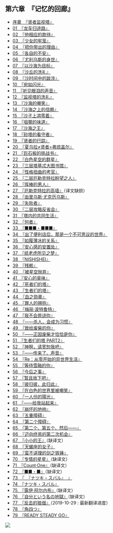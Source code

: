 ## 第六章　『记忆的回廊』

- [序章　『贤者监视塔』](00.html)
- [01　『龙车归途路』](01.html)
- [02　『他相应的款待』](02.html)
- [03　『少女的牢笼』](03.html)
- [04　『把你带出的理由』](04.html)
- [05　『各自的不安』](05.html)
- [06　『尤利乌斯的身世』](06.html)
- [07　『以沙海为目标』](07.html)
- [08　『沙丘的洗礼』](08.html)
- [09　『沙时间中的跋涉』](09.html)
- [10　『宛如闪光』](10.html)
- [11　『听见眼泪的声音』](11.html)
- [12　『监视塔的洗礼』](12.html)
- [13　『沙海的嘲笑』](13.html)
- [14　『沙海之上的信赖』](14.html)
- [15　『沙子上凋零着』](15.html)
- [16　『咀嚼的味道』](16.html)
- [17　『沙海之王』](17.html)
- [18　『砂塔的看守者』](18.html)
- [19　『贤者的行踪』](19.html)
- [20　『夏乌拉≠贤者=弗琉盖尔』](20.html)
- [21　『巨石板的挑战书』](21.html)
- [22　『白色星空的群星』](22.html)
- [23　『三层塔基忒大图书馆』](23.html)
- [24　『性格扭曲的考官』](24.html)
- [25　『二层厄勒克特拉盼望之人』](25.html)
- [26　『挥棒的男人』](26.html)
- [27　『厄勒克特拉的高墙』](27.html)（译文缺损）
- [28　『由里乌斯·尤克历乌斯』](28.html)
- [29　『失败者』](29.html)
- [30　『二层攻略反省会』](30.html)
- [31　『塔内的共同生活』](31.html)
- [32　『何者』](32.html)
- [33　『■■■・■■■』](33.html)
- [34　『出了便利店后，那是一个不可思议的世界』](34.html)
- [35　『如履薄冰的关系』](35.html)
- [36　『安心感的安置处』](36.html)
- [37　『纸老虎所见之梦』](37.html)
- [38　『NISHISHEI』](38.html)
- [39　『残骸』](39.html)
- [40　『被星空抛弃』](40.html)
- [41　『安心的臭味』](41.html)
- [42　『死者们的塔』](42.html)
- [43　『生者们的塔』](43.html)
- [44　『血之勋章』](44.html)
- [45　『罪人的拥抱』](45.html)
- [46　『梅丽·波特鲁特』](46.html)
- [47　『我不会原谅你』](47.html)
- [48　『——杀人，会成为习惯』](48.html)
- [49　『致给废柴的你』](49.html)
- [50　『——正因废柴才恰恰是你』](50.html)
- [51　『生者们的塔 PART2』](51.html)
- [52　『神啊，请宽恕我吧』](52.html)
- [53　『——传来了、声音』](53.html)
- [54　『Re：从零开始的异世界生活』](54.html)
- [55　『等待雪融的你』](55.html)
- [56　『今后之事』](56.html)
- [57　『暂且放下吧』](57.html)
- [58　『彼归彼，此归此』](58.html)
- [59　『在白色的世界里被嘲笑』](59.html)
- [60　『一人份的陽光』](60.html)
- [61　『——给我站起来』](61.html)
- [62　『崩坏的地响』](62.html)
- [63　『五重障碍』](63.html)
- [64　『第二个障碍』](64.html)
- [65　『第二个、第五个、然后——』](65.html)
- [66　『迈向终焉的第二次机会』](66.html)
- [67　『小小的王』](67.html)（缺译文）
- [68　『天蝎座的女子』](68.html)
- [69　『蛮不讲理的剑之铁锤』](69.html)
- [70　『专情的星星』](70.html)（缺译文）
- [71　『Count·One』](71.html)（缺译文）
- [72　『■■・■』](72.html)（缺译文）
- [73　『　『ナツキ・スバル』　』](73.html)
- [74　『ナツキ・スバル』](74.html)
- [75　『露伊·阿尔内布』](75.html)（缺译文）
- [76　『自分という名の地獄』](76.html)（缺译文）
- [77　『反击的狼烟』](77.html)（2019-10-29 : 最新翻译进度）
- [78　『角四つ』](78.html)
- [79　『READY STEADY GO』](79.html)

![](/res/img/article/chapter060/00.jpg)
